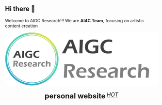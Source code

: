 ## Hi there 👋

Welcome to AIGC Research!!! We are **AI4C Team**, focusing on artistic content creation



<div align="center">
  <img src="../images/AIGC_Research_light.jpg" />
  <div>&nbsp;</div>
  <div align="center">
    <b><font size="5">personal website</font></b>
    <sup>
      <a href="https://journey-zhuang.github.io/">
        <i><font size="4">HOT</font></i>
      </a>
    </sup>
</div>
<div>&nbsp;</div>
</div>




<!--

**Here are some ideas to get you started:**

🙋‍♀️ A short introduction - what is your organization all about?
🌈 Contribution guidelines - how can the community get involved?
👩‍💻 Useful resources - where can the community find your docs? Is there anything else the community should know?
🍿 Fun facts - what does your team eat for breakfast?
🧙 Remember, you can do mighty things with the power of [Markdown](https://docs.github.com/github/writing-on-github/getting-started-with-writing-and-formatting-on-github/basic-writing-and-formatting-syntax)
-->
